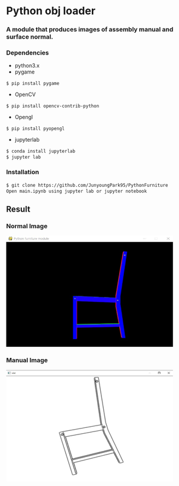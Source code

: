 # Python obj loader
### A module that produces images of assembly manual and surface normal.

### Dependencies
* python3.x
* pygame
<pre>
<code>$ pip install pygame</code>
</pre>
* OpenCV
<pre>
<code>$ pip install opencv-contrib-python</code>
</pre>
* Opengl
<pre>
<code>$ pip install pyopengl</code>
</pre>
* jupyterlab
<pre>
<code>$ conda install jupyterlab</code>
<code>$ jupyter lab</code>
</pre>

### Installation
<pre>
<code>$ git clone https://github.com/JunyoungPark95/PythonFurniture</code>
<code>Open main.ipynb using jupyter lab or jupyter notebook</code>
</pre>

## Result
### Normal Image
<img src="/figure/normal.jpg" width="450px" height="300px"  alt="normal image"></img><br/>
### Manual Image
<img src="/figure/manual.jpg" width="450px" height="300px"  alt="surface normal image"></img><br/>

